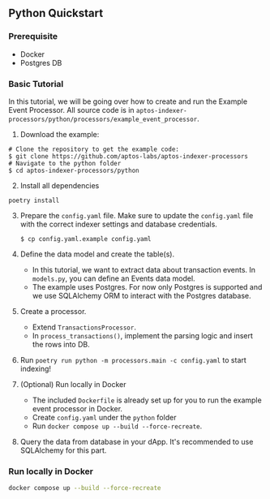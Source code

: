 ## Python Quickstart

### Prerequisite

- Docker
- Postgres DB

### Basic Tutorial

In this tutorial, we will be going over how to create and run the Example Event Processor. All source code is in `aptos-indexer-processors/python/processors/example_event_processor`.

1. Download the example:

```
# Clone the repository to get the example code:
$ git clone https://github.com/aptos-labs/aptos-indexer-processors
# Navigate to the python folder
$ cd aptos-indexer-processors/python
```

2. Install all dependencies

```
poetry install
```


3. Prepare the `config.yaml` file.
   Make sure to update the `config.yaml` file with the correct indexer settings and database credentials.

   ```
   $ cp config.yaml.example config.yaml
   ```

4. Define the data model and create the table(s).

   - In this tutorial, we want to extract data about transaction events. In `models.py`, you can define an Events data model.
   - The example uses Postgres. For now only Postgres is supported and we use SQLAlchemy ORM to interact with the Postgres database.

5. Create a processor.

   - Extend `TransactionsProcessor`.
   - In `process_transactions()`, implement the parsing logic and insert the rows into DB.

6. Run `poetry run python -m processors.main -c config.yaml` to start indexing!

7. (Optional) Run locally in Docker

   - The included `Dockerfile` is already set up for you to run the example event processor in Docker.
   - Create `config.yaml` under the `python` folder
   - Run `docker compose up --build --force-recreate`.

8. Query the data from database in your dApp. It's recommended to use SQLAlchemy for this part.


### Run locally in Docker

```bash
docker compose up --build --force-recreate
```
